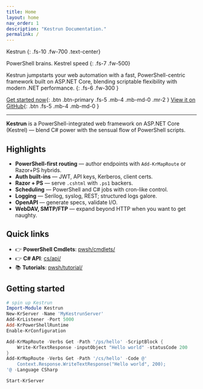 ```yaml
---
title: Home
layout: home
nav_order: 1
description: "Kestrun Documentation."
permalink: /
---
```

Kestrun
{: .fs-10 .fw-700 .text-center}

PowerShell brains. Kestrel speed
{: .fs-7 .fw-500}

Kestrun jumpstarts your web automation with a fast, PowerShell-centric framework built on ASP.NET Core, blending scriptable flexibility with modern .NET performance.
{: .fs-6 .fw-300 }

[Get started now](#getting-started){: .btn .btn-primary .fs-5 .mb-4 .mb-md-0 .mr-2 }
[View it on GitHub][Kestrun repo]{: .btn .fs-5 .mb-4 .mb-md-0 }

---

**Kestrun** is a PowerShell-integrated web framework on ASP.NET Core (Kestrel) — blend C# power with the sensual flow of PowerShell scripts.

## Highlights

- **PowerShell-first routing** — author endpoints with `Add-KrMapRoute` or Razor+PS hybrids.
- **Auth built-ins** — JWT, API keys, Kerberos, client certs.
- **Razor + PS** — serve `.cshtml` with `.ps1` backers.
- **Scheduling** — PowerShell and C# jobs with cron-like control.
- **Logging** — Serilog, syslog, REST; structured logs galore.
- **OpenAPI** — generate specs, validate I/O.
- **WebDAV, SMTP/FTP** — expand beyond HTTP when you want to get naughty.

## Quick links

- 👉 **PowerShell Cmdlets**: [pwsh/cmdlets/](docs/pwsh/cmdlets/)
- 👉 **C# API**: [cs/api/](docs/cs/api/)
- 📚 **Tutorials**: [pwsh/tutorial/](docs/pwsh/tutorial/)

## Getting started

```powershell
# spin up Kestrun
Import-Module Kestrun
New-KrServer -Name 'MyKestrunServer'
Add-KrListener -Port 5000
Add-KrPowerShellRuntime
Enable-KrConfiguration

Add-KrMapRoute -Verbs Get -Path '/ps/hello' -ScriptBlock {
    Write-KrTextResponse -inputObject "Hello world" -statusCode 200
}
Add-KrMapRoute -Verbs Get -Path '/cs/hello' -Code @'
    Context.Response.WriteTextResponse("Hello world", 200);
'@ -Language CSharp

Start-KrServer

```

[Kestrun repo]: https://github.com/kestrun/kestrun